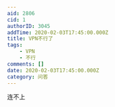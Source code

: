 ```yaml
---
aid: 2806
cid: 1
authorID: 3045
addTime: 2020-02-03T17:45:00.000Z
title: VPN不行了
tags:
    - VPN
    - 不行
comments: []
date: 2020-02-03T17:45:00.000Z
category: 问答
---
```


连不上
